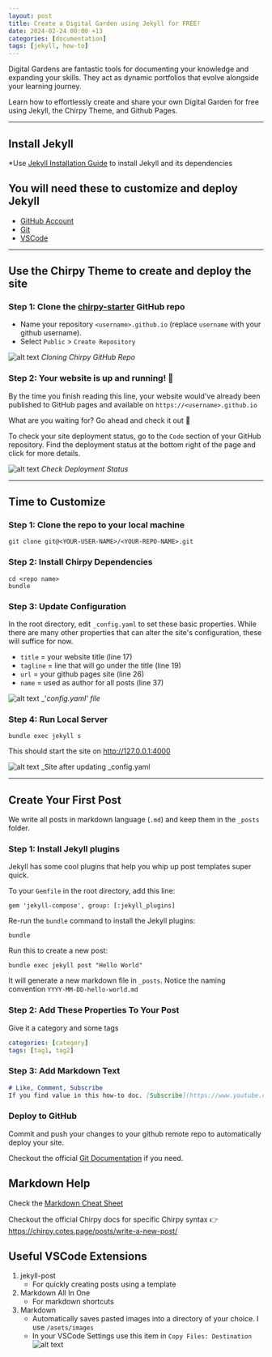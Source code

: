 ```yaml
---
layout: post
title: Create a Digital Garden using Jekyll for FREE!
date: 2024-02-24 00:00 +13
categories: [documentation]
tags: [jekyll, how-to]
---
```


Digital Gardens are fantastic tools for documenting your knowledge and expanding your skills. They act as dynamic portfolios that evolve alongside your learning journey.

Learn how to effortlessly create and share your own Digital Garden for free using Jekyll, the Chirpy Theme, and Github Pages.

---
## **Install Jekyll** 

*Use [Jekyll Installation Guide](https://jekyllrb.com/docs/installation/) to install Jekyll and its dependencies


## **You will need these to customize and deploy Jekyll**
-  [GitHub Account](https://github.com/) 
-  [Git](https://github.com/git-guides/install-git)
-  [VSCode](https://code.visualstudio.com/download) 


---
## **Use the Chirpy Theme to create and deploy the site**

### Step 1: Clone the [chirpy-starter](https://github.com/new?template_name=chirpy-starter&template_owner=cotes2020) GitHub repo

- Name your repository `<username>.github.io` (replace `username` with your github username). 
- Select `Public` > `Create Repository`

![alt text](/assets/images/2024-03-17-create-a-digital-garden/image.png)
_Cloning Chirpy GitHub Repo_


### Step 2: Your website is up and running! 🎉 
By the time you finish reading this line, your website would've already been published to GitHub pages and available on `https://<username>.github.io`

What are you waiting for? Go ahead and check it out 🙂 

To check your site deployment status, go to the `Code` section of your GitHub repository. Find the deployment status at the bottom right of the page and click for more details.

![alt text](/assets/images/2024-03-17-create-a-digital-garden/screenshot-202403230117.png)
_Check Deployment Status_



---
## **Time to Customize**

### Step 1: Clone the repo to your local machine 

```console
git clone git@<YOUR-USER-NAME>/<YOUR-REPO-NAME>.git
```

### Step 2: Install Chirpy Dependencies
```console
cd <repo name> 
bundle
```


### Step 3: Update Configuration

In the root directory, edit `_config.yaml` to set these basic properties. While there are many other properties that can alter the site's configuration, these will suffice for now.

-  `title` = your website title (line 17)
-  `tagline` = line that will go under the title (line 19)
-  `url` = your github pages site (line 26)
-  `name` = used as author for all posts (line 37)

![alt text](/assets/images/2024-03-17-create-a-digital-garden/screenshot-202403232147.png)
_'_config.yaml' file_



### Step 4: Run Local Server

```console
bundle exec jekyll s
``` 

This should start the site on http://127.0.0.1:4000

![alt text](/assets/images/2024-03-17-create-a-digital-garden/screenshot-202403232158.png)
_Site after updating _config.yaml 

---
## Create Your First Post
We write all posts in markdown language (`.md`) and keep them in the `_posts` folder.

### Step 1: Install Jekyll plugins
Jekyll has some cool plugins that help you whip up post templates super quick.

To your `Gemfile` in the root directory, add this line:
```console
gem 'jekyll-compose', group: [:jekyll_plugins]
```

Re-run the `bundle` command to install the Jekyll plugins:
```console
bundle
```

Run this to create a new post:
```console
bundle exec jekyll post "Hello World"
```

It will generate a new markdown file in `_posts`. Notice the naming convention `YYYY-MM-DD-hello-world.md`

### Step 2: Add These Properties To Your Post
Give it a category and some tags
```yaml
categories: [category]
tags: [tag1, tag2]
```

### Step 3: Add Markdown Text 
```markdown
# Like, Comment, Subscribe
If you find value in this how-to doc. [Subscribe](https://www.youtube.com/@geraldtui8445?sub_confirmation=1) to my YouTube channel for more tutorials just like this one. 👍 
```

### Deploy to GitHub 
Commit and push your changes to your github remote repo to automatically deploy your site. 

Checkout the official [Git Documentation](https://git-scm.com/doc) if you need. 

## Markdown Help 
Check the [Markdown Cheat Sheet](https://www.markdownguide.org/cheat-sheet/)

Checkout the official Chirpy docs for specific Chirpy syntax 👉 https://chirpy.cotes.page/posts/write-a-new-post/


## Useful VSCode Extensions 

1. jekyll-post 
    - For quickly creating posts using a template
2. Markdown All In One
    - For markdown shortcuts
3. Markdown 
   - Automatically saves pasted images into a directory of your choice. I use `/asets/images` 
   - In your VSCode Settings use this item in `Copy Files: Destination` 
    ![alt text](/assets/images/2024-03-17-create-a-digital-garden/screenshot-202403240149.png)
